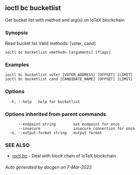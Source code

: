 ## ioctl bc bucketlist

Get bucket list with method and arg(s) on IoTeX blockchain

### Synopsis

Read bucket list
Valid methods: [voter, cand]

```
ioctl bc bucketlist <method> [arguments] [flags]
```

### Examples

```
ioctl bc bucketlist voter [VOTER_ADDRESS] [OFFSET] [LIMIT]
ioctl bc bucketlist cand [CANDIDATE_NAME] [OFFSET] [LIMIT]
```

### Options

```
  -h, --help   help for bucketlist
```

### Options inherited from parent commands

```
      --endpoint string        set endpoint for once
      --insecure               insecure connection for once
  -o, --output-format string   output format
```

### SEE ALSO

* [ioctl bc](ioctl_bc.md)	 - Deal with block chain of IoTeX blockchain

###### Auto generated by docgen on 7-Mar-2022
